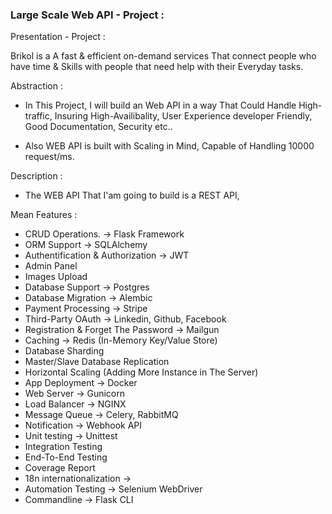 

### Large Scale Web API - Project :

Presentation - Project :

Brikol is a A fast & efficient on-demand services
That connect people who have time & Skills with people that need help with their Everyday tasks.

Abstraction :

- In This Project, I will build an Web API in a way That Could Handle High-traffic, Insuring High-Availibality, User Experience developer Friendly, Good Documentation, Security etc..

+ Also WEB API is built with Scaling in Mind, Capable of Handling 10000 request/ms.

Description :

+ The WEB API That I'am going to build is a REST API,

Mean Features :

+ CRUD Operations. -> Flask Framework
+ ORM Support -> SQLAlchemy
+ Authentification & Authorization -> JWT
+ Admin Panel
+ Images Upload
+ Database Support -> Postgres
+ Database Migration -> Alembic
+ Payment Processing -> Stripe
+ Third-Party OAuth -> Linkedin, Github, Facebook
+ Registration & Forget The Password -> Mailgun
+ Caching -> Redis (In-Memory Key/Value Store)
+ Database Sharding
+ Master/Slave Database Replication
+ Horizontal Scaling (Adding More Instance in The Server)
+ App Deployment -> Docker
+ Web Server -> Gunicorn
+ Load Balancer -> NGINX
+ Message Queue -> Celery, RabbitMQ
+ Notification -> Webhook API
+ Unit testing -> Unittest
+ Integration Testing
+ End-To-End Testing
+ Coverage Report
+ 18n internationalization ->
+ Automation Testing -> Selenium WebDriver
+ Commandline -> Flask CLI
